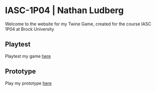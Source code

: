 # IASC-1P04 | Nathan Ludberg

Welcome to the website for my Twine Game, created for the course IASC 1P04 at Brock University

## Playtest

Playtest my game [here]()

## Prototype

Play my prototype [here](Prototypes/TwineGamePrototype.v4.html)

